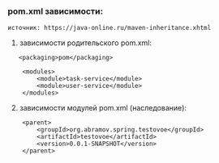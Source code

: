 ### pom.xml зависимости:

```
источник: https://java-online.ru/maven-inheritance.xhtml
```
1. зависимости родительского pom.xml:

```
   <packaging>pom</packaging> 

    <modules>
        <module>task-service</module> 
        <module>user-service</module>
    </modules>
```

2. зависимости модулей pom.xml (наследование):

```
    <parent>
        <groupId>org.abramov.spring.testovoe</groupId>
        <artifactId>testovoe</artifactId>
        <version>0.0.1-SNAPSHOT</version>
    </parent>
```
